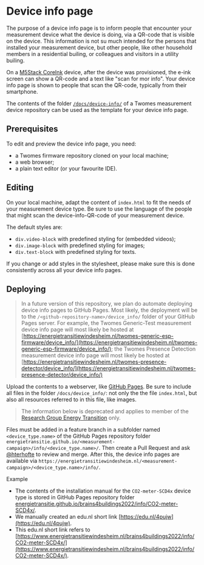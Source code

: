 # Device info page

The purpose of a device info page is to inform people that encounter your measurement device what the device is doing, via a QR-code that is visible on the device. This information is not su much intended for the persons that installed your measurement device, but other people, like other household members in a residential builing, or colleagues and visitors in a utility builing. 

On a [M5Stack CoreInk](https://github.com/m5stack/M5-CoreInk) device, after the device was provisioned, the e-ink screen can show a QR-code and a text like "scan for mor info". Your device info page is shown to people that scan the QR-code, typically from their smartphone. 

The contents of the folder [`/docs/device-info/`](https://github.com/energietransitie/twomes-presence-detector/blob/main/docs/devic-einfo) of a Twomes measurement device repository can be used as the template for your device info page. 

## Prerequisites

To edit and preview the device info page, you need:

- a Twomes firmware repository cloned on your local machine; 
- a web browser;
- a plain text editor (or your favourite IDE).


## Editing
On your local machine, adapt the content of `index.html` to fit the needs of your measurement device type. Be sure to use the language of the people that might scan the device-info-QR-code of your measurement device.

The default styles are:
* `div.video-block` with predefined styling for (embedded videos);
* `div.image-block` with predefined styling for images;
* `div.text-block` with predefined styling for texts.

If you change or add styles in the stylesheet, please make sure this is done consistently across all your device info pages.

## Deploying

> In a future version of this repository, we plan do automate deploying device info pages to GitHub Pages. Most likely, the deployment will be to the `/<github-repository-name>/device_info/` folder of your GitHub Pages server. For example, the Twomes Generic-Test measurement device info page will most likely be hosted at [https://energietransitiewindesheim.nl/twomes-generic-esp-firmware/device_info/](https://energietransitiewindesheim.nl/twomes-generic-esp-firmware/device_info/); the Twomes Presence Detection measurement device info page will most likely be hosted at [https://energietransitiewindesheim.nl/twomes-presence-detector/device_info/](https://energietransitiewindesheim.nl/twomes-presence-detector/device_info/)

Upload the contents to a webserver, like [GitHub Pages](https://pages.github.com/). Be sure to include all files in the folder `/docs/device_info/`: not only the the file `index.html`, but also all resources referred to in this file, like images.

> The information below is deprecated and applies to member of the [Research Group Energy Transition](https://github.com/energietransitie) only.

Files must be added in a feature branch in a subfolder named `<device_type.name>` of the GitHub Pages repository folder `energietransitie.github.io/<measurement-campaign>/info/<device_type.name>/`. Then create a Pull Request and ask [@hterhofte](https://github.com/hterhofte) to review and merge. After this, the device info pages are available via `https://energietransitiewindesheim.nl/<measurement-campaign>/<device_type.name>/info/`. 

Example

- The contents of the installation manual for the `CO2-meter-SCD4x` device type is stored in GitHub Pages repository folder [energietransitie.github.io/brains4buildings2022/info/CO2-meter-SCD4x/](https://github.com/energietransitie/energietransitie.github.io/tree/main/brains4buildings2022/info/CO2-meter-SCD4x/). 
- We manually created an edu.nl short link [https://edu.nl/4pujw](https://edu.nl/4pujw).
- This edu.nl short link refers to [https://www.energietransitiewindesheim.nl/brains4buildings2022/info/CO2-meter-SCD4x/](https://www.energietransitiewindesheim.nl/brains4buildings2022/info/CO2-meter-SCD4x/).

